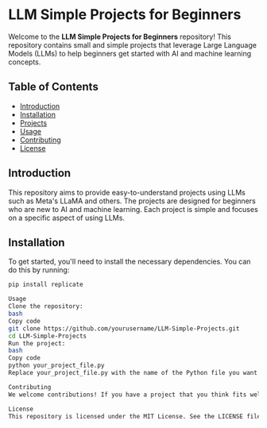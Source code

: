 # LLM Simple Projects for Beginners

Welcome to the **LLM Simple Projects for Beginners** repository! This repository contains small and simple projects that leverage Large Language Models (LLMs) to help beginners get started with AI and machine learning concepts.

## Table of Contents

- [Introduction](#introduction)
- [Installation](#installation)
- [Projects](#projects)
- [Usage](#usage)
- [Contributing](#contributing)
- [License](#license)

## Introduction

This repository aims to provide easy-to-understand projects using LLMs such as Meta's LLaMA and others. The projects are designed for beginners who are new to AI and machine learning. Each project is simple and focuses on a specific aspect of using LLMs.

## Installation

To get started, you'll need to install the necessary dependencies. You can do this by running:

```bash
pip install replicate

Usage
Clone the repository:
bash
Copy code
git clone https://github.com/yourusername/LLM-Simple-Projects.git
cd LLM-Simple-Projects
Run the project:
bash
Copy code
python your_project_file.py
Replace your_project_file.py with the name of the Python file you want to run.

Contributing
We welcome contributions! If you have a project that you think fits well with the goals of this repository, feel free to submit a pull request. Please make sure your code is well-documented and follows the existing style of the repository.

License
This repository is licensed under the MIT License. See the LICENSE file for more information.
